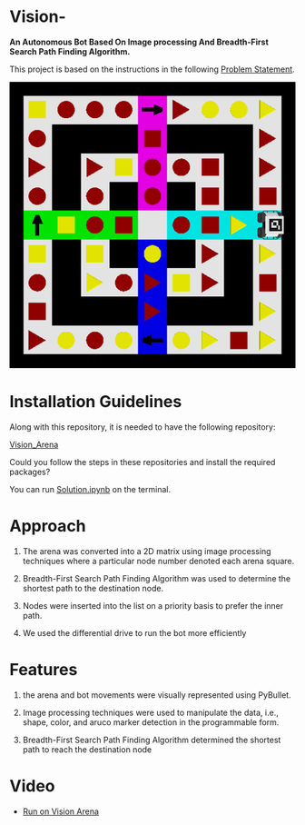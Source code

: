 # Vision-

**An Autonomous Bot Based On Image processing And Breadth-First Search Path Finding Algorithm.**

This project is based on the instructions in the following [Problem Statement](https://github.com/pankaj1251/Vision-2.0/blob/main/Vision2.0%20Problem%20Statement-1.pdf).

![Arena image](https://github.com/pankaj1251/Vision-2.0/blob/main/test.png)

# Installation Guidelines

Along with this repository, it is needed to have the following repository:

[Vision_Arena](https://github.com/Robotics-Club-IIT-BHU/Vision-2.0-2020-Arena)

Could you follow the steps in these repositories and install the required packages?

You can run [Solution.ipynb](https://github.com/pankaj1251/Vision-2.0/blob/main/solution.ipynb) on the terminal.

# Approach

1. The arena was converted into a 2D matrix using image processing techniques where a particular node number denoted each arena square.

2. Breadth-First Search Path Finding Algorithm was used to determine the shortest path to the destination node.

3. Nodes were inserted into the list on a priority basis to prefer the inner path.

4. We used the differential drive to run the bot more efficiently

# Features

1. the arena and bot movements were visually represented using PyBullet.

2. Image processing techniques were used to manipulate the data, i.e., shape, color, and aruco marker detection in the programmable form.

3. Breadth-First Search Path Finding Algorithm determined the shortest path to reach the destination node

# Video

- [Run on Vision Arena](https://drive.google.com/file/d/16UYtqpRY0y2ey_q_UJsuPqzUj9xVu7Z1/view?usp=sharing)
